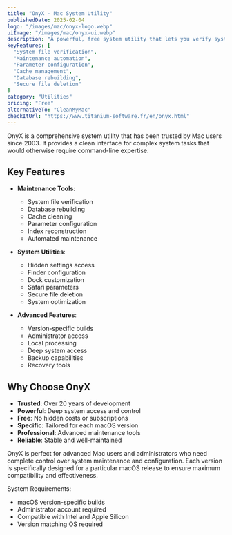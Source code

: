 ```yaml
---
title: "OnyX - Mac System Utility"
publishedDate: 2025-02-04
logo: "/images/mac/onyx-logo.webp"
uiImage: "/images/mac/onyx-ui.webp"
description: "A powerful, free system utility that lets you verify system files, perform maintenance tasks, configure hidden parameters, and maintain your Mac's performance."
keyFeatures: [
  "System file verification",
  "Maintenance automation",
  "Parameter configuration",
  "Cache management",
  "Database rebuilding",
  "Secure file deletion"
]
category: "Utilities"
pricing: "Free"
alternativeTo: "CleanMyMac"
checkItUrl: "https://www.titanium-software.fr/en/onyx.html"
---
```


OnyX is a comprehensive system utility that has been trusted by Mac users since 2003. It provides a clean interface for complex system tasks that would otherwise require command-line expertise.

## Key Features

- **Maintenance Tools**:
  - System file verification
  - Database rebuilding
  - Cache cleaning
  - Parameter configuration
  - Index reconstruction
  - Automated maintenance

- **System Utilities**:
  - Hidden settings access
  - Finder configuration
  - Dock customization
  - Safari parameters
  - Secure file deletion
  - System optimization

- **Advanced Features**:
  - Version-specific builds
  - Administrator access
  - Local processing
  - Deep system access
  - Backup capabilities
  - Recovery tools

## Why Choose OnyX

- **Trusted**: Over 20 years of development
- **Powerful**: Deep system access and control
- **Free**: No hidden costs or subscriptions
- **Specific**: Tailored for each macOS version
- **Professional**: Advanced maintenance tools
- **Reliable**: Stable and well-maintained

OnyX is perfect for advanced Mac users and administrators who need complete control over system maintenance and configuration. Each version is specifically designed for a particular macOS release to ensure maximum compatibility and effectiveness.

System Requirements:
- macOS version-specific builds
- Administrator account required
- Compatible with Intel and Apple Silicon
- Version matching OS required
